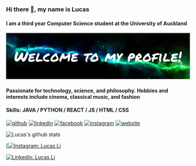 ### Hi there 👋, my name is Lucas
#### I am a third year Computer Science student at the University of Auckland
![I am GitHub Readme Generator's creator](https://raw.githubusercontent.com/lucasli233/lucasli233/main/lucasli_banner.jpg)
#### Passionate for technology, science, and philosophy. Hobbies and interests include cinema, classical music, and fashion ####
#### Skills: JAVA / PYTHON / REACT / JS / HTML / CSS ####

[<img src='https://cdn.jsdelivr.net/npm/simple-icons@3.0.1/icons/github.svg' alt='github' height='40'>](https://github.com/lucasli233)  [<img src='https://cdn.jsdelivr.net/npm/simple-icons@3.0.1/icons/linkedin.svg' alt='linkedin' height='40'>](https://www.linkedin.com/in/lucasli233/)  [<img src='https://cdn.jsdelivr.net/npm/simple-icons@3.0.1/icons/facebook.svg' alt='facebook' height='40'>](https://www.facebook.com/LucasShengqiLi)  [<img src='https://cdn.jsdelivr.net/npm/simple-icons@3.0.1/icons/instagram.svg' alt='instagram' height='40'>](https://www.instagram.com/lucass.li_/)  [<img src='https://cdn.jsdelivr.net/npm/simple-icons@3.0.1/icons/icloud.svg' alt='website' height='40' style="fill:#fff">](https://lucasli233.github.io/react-portfolio/)  

![Lucas's github stats](https://github-readme-stats.vercel.app/api?username=lucasli233&show_icons=true&theme=nightowl)


[[![Instagram: Lucas Li](https://img.shields.io/badge/-Instagram_-red?style=flat&logo=Instagram&logoColor=white&link=https://www.instagram.com/lucass.li_/)](https://www.instagram.com/lucass.li_/)

[![Linkedin: Lucas Li](https://img.shields.io/badge/-Lucas_Li-blue?style=flat&logo=Linkedin&logoColor=white&link=https://www.linkedin.com/in/lucasli233/)](https://www.linkedin.com/in/lucasli233/)
